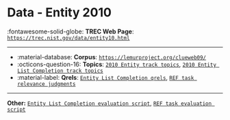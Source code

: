# Data - Entity 2010 

:fontawesome-solid-globe: **TREC Web Page**: [`https://trec.nist.gov/data/entity10.html`](https://trec.nist.gov/data/entity10.html)

---

- :material-database: **Corpus**: [`https://lemurproject.org/clueweb09/`](https://lemurproject.org/clueweb09/)
- :octicons-question-16: **Topics**: [`2010 Entity track topics`](https://trec.nist.gov/data/entity/10/10.entity_topics), [`2010 Entity List Completion track topics`]()
- :material-label: **Qrels**: [`Entity List Completion qrels`](https://trec.nist.gov/data/entity/10/ent-elc10.qrels), [`REF task relevance judgments`](https://trec.nist.gov/data/entity/10/ent-ref10.qrels)


---

**Other:** [`Entity List Completion evaluation script`](https://trec.nist.gov/data/entity/10/eval-entity-elc.pl), [`REF task evaluation script`](https://trec.nist.gov/data/entity/10/eval-entity.pl)
